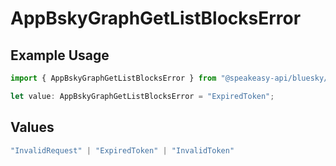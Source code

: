 # AppBskyGraphGetListBlocksError

## Example Usage

```typescript
import { AppBskyGraphGetListBlocksError } from "@speakeasy-api/bluesky/models/errors";

let value: AppBskyGraphGetListBlocksError = "ExpiredToken";
```

## Values

```typescript
"InvalidRequest" | "ExpiredToken" | "InvalidToken"
```